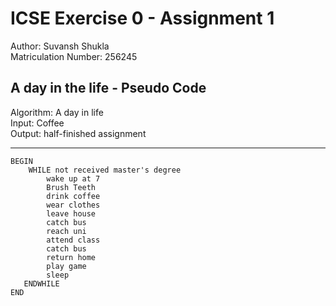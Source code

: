 # ICSE Exercise 0 - Assignment 1

Author: Suvansh Shukla  
Matriculation Number: 256245

## A day in the life - Pseudo Code

Algorithm: A day in life  
Input: Coffee  
Output: half-finished assignment  

---

```pseudocode
BEGIN
    WHILE not received master's degree
        wake up at 7     
        Brush Teeth 
        drink coffee
        wear clothes
        leave house
        catch bus   
        reach uni   
        attend class    
        catch bus   
        return home     
        play game   
        sleep   
   ENDWHILE
END
```
